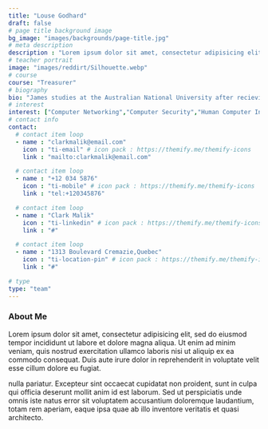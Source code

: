 ```yaml
---
title: "Louse Godhard"
draft: false
# page title background image
bg_image: "images/backgrounds/page-title.jpg"
# meta description
description : "Lorem ipsum dolor sit amet, consectetur adipisicing elit, sed do eiusmod tempor incididunt ut labore. dolore magna aliqua. Ut enim ad minim veniam, quis nostrud."
# teacher portrait
image: "images/reddirt/Silhouette.webp"
# course
course: "Treasurer"
# biography
bio: "James studies at the Australian National University after recieving a prestigious Tuckwell Scholarshiop. He is studying Aerospace Engineering and Policitical Science."
# interest
interest: ["Computer Networking","Computer Security","Human Computer Interfacing"]
# contact info
contact:
  # contact item loop
  - name : "clarkmalik@email.com"
    icon : "ti-email" # icon pack : https://themify.me/themify-icons
    link : "mailto:clarkmalik@email.com"

  # contact item loop
  - name : "+12 034 5876"
    icon : "ti-mobile" # icon pack : https://themify.me/themify-icons
    link : "tel:+120345876"

  # contact item loop
  - name : "Clark Malik"
    icon : "ti-linkedin" # icon pack : https://themify.me/themify-icons
    link : "#"

  # contact item loop
  - name : "1313 Boulevard Cremazie,Quebec"
    icon : "ti-location-pin" # icon pack : https://themify.me/themify-icons
    link : "#"

# type
type: "team"
---
```


### About Me

Lorem ipsum dolor sit amet, consectetur adipisicing elit, sed do eiusmod tempor incididunt ut
labore et dolore magna aliqua. Ut enim ad minim veniam, quis nostrud exercitation ullamco laboris nisi ut aliquip ex ea commodo consequat. Duis aute irure dolor in reprehenderit in voluptate velit esse cillum dolore eu fugiat.

nulla pariatur. Excepteur sint occaecat cupidatat non proident, sunt in culpa qui officia deserunt mollit
anim id est laborum. Sed ut perspiciatis unde omnis iste natus error sit voluptatem accusantium doloremque
laudantium, totam rem aperiam, eaque ipsa quae ab illo inventore veritatis et quasi architecto.
